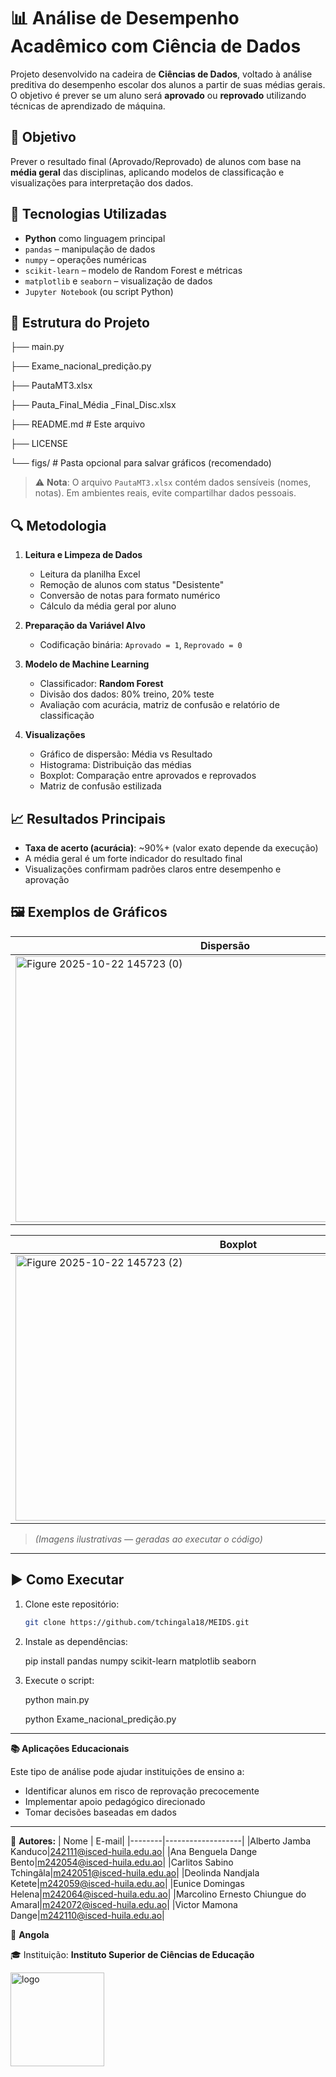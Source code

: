 # 📊 Análise de Desempenho Acadêmico com Ciência de Dados

Projeto desenvolvido na cadeira de **Ciências de Dados**, voltado à análise preditiva do desempenho escolar dos alunos a partir de suas médias gerais. O objetivo é prever se um aluno será **aprovado** ou **reprovado** utilizando técnicas de aprendizado de máquina.

## 🎯 Objetivo
Prever o resultado final (Aprovado/Reprovado) de alunos com base na **média geral** das disciplinas, aplicando modelos de classificação e visualizações para interpretação dos dados.

## 🧰 Tecnologias Utilizadas
- **Python** como linguagem principal
- `pandas` – manipulação de dados
- `numpy` – operações numéricas
- `scikit-learn` – modelo de Random Forest e métricas
- `matplotlib` e `seaborn` – visualização de dados
- `Jupyter Notebook` (ou script Python)

## 📁 Estrutura do Projeto
├── main.py 

├── Exame_nacional_predição.py

├── PautaMT3.xlsx 

├── Pauta_Final_Média _Final_Disc.xlsx

├── README.md # Este arquivo

├── LICENSE

└── figs/ # Pasta opcional para salvar gráficos (recomendado)

> ⚠️ **Nota**: O arquivo `PautaMT3.xlsx` contém dados sensíveis (nomes, notas). Em ambientes reais, evite compartilhar dados pessoais.

## 🔍 Metodologia
1. **Leitura e Limpeza de Dados**
   - Leitura da planilha Excel
   - Remoção de alunos com status "Desistente"
   - Conversão de notas para formato numérico
   - Cálculo da média geral por aluno

2. **Preparação da Variável Alvo**
   - Codificação binária: `Aprovado = 1`, `Reprovado = 0`

3. **Modelo de Machine Learning**
   - Classificador: **Random Forest**
   - Divisão dos dados: 80% treino, 20% teste
   - Avaliação com acurácia, matriz de confusão e relatório de classificação

4. **Visualizações**
   - Gráfico de dispersão: Média vs Resultado
   - Histograma: Distribuição das médias
   - Boxplot: Comparação entre aprovados e reprovados
   - Matriz de confusão estilizada

## 📈 Resultados Principais
- **Taxa de acerto (acurácia)**: ~90%+ (valor exato depende da execução)
- A média geral é um forte indicador do resultado final
- Visualizações confirmam padrões claros entre desempenho e aprovação

## 🖼️ Exemplos de Gráficos

| Dispersão | Histograma |
|---------|----------|
| <img width="671" height="425" alt="Figure 2025-10-22 145723 (0)" src="https://github.com/user-attachments/assets/43a4e593-8cbd-4a9b-9044-9935197e0fd7" />|<img width="713" height="425" alt="Figure 2025-10-22 145723 (1)" src="https://github.com/user-attachments/assets/826778ab-157b-47c8-86d1-6f487c582a09" />|

| Boxplot | Matriz de Confusão |
|--------|-------------------|
| <img width="713" height="425" alt="Figure 2025-10-22 145723 (2)" src="https://github.com/user-attachments/assets/6ecf1bc2-17dd-43be-a463-2d19ab487c1a" />| <img width="528" height="425" alt="Figure 2025-10-22 145723 (3)" src="https://github.com/user-attachments/assets/48f61f88-9901-42f3-a81f-4c05b75c6e94" />|

> *(Imagens ilustrativas — geradas ao executar o código)*

---

## ▶️ Como Executar

1. Clone este repositório:
   ```bash
   git clone https://github.com/tchingala18/MEIDS.git

2. Instale as dependências:
   
   pip install pandas numpy scikit-learn matplotlib seaborn
4. Execute o script:
   
   python main.py
   
   python Exame_nacional_predição.py

---

**📚 Aplicações Educacionais**

Este tipo de análise pode ajudar instituições de ensino a:
- Identificar alunos em risco de reprovação precocemente
- Implementar apoio pedagógico direcionado
- Tomar decisões baseadas em dados
---
🙌 **Autores:** 
| Nome | E-mail|
|--------|-------------------|
|Alberto Jamba Kanduco|242111@isced-huila.edu.ao|
|Ana Benguela Dange Bento|m242054@isced-huila.edu.ao|
|Carlitos Sabino Tchingãla|m242051@isced-huila.edu.ao|
|Deolinda Nandjala Ketete|m242059@isced-huila.edu.ao|
|Eunice Domingas Helena|m242064@isced-huila.edu.ao|
|Marcolino Ernesto Chiungue do Amaral|m242072@isced-huila.edu.ao|
|Victor Mamona Dange|m242110@isced-huila.edu.ao|

📍 **Angola**

🎓 Instituição: **Instituto Superior de Ciências de Educação**

<img width="150" height="150" alt="logo" src="https://github.com/user-attachments/assets/e9afa758-bd4a-4f92-91f2-32422f694fdd" />
